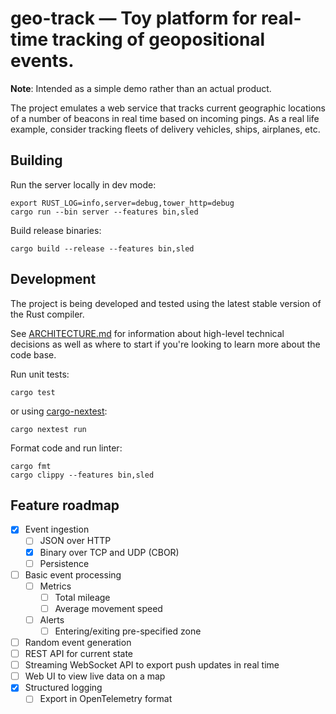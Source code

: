# geo-track — Toy platform for real-time tracking of geopositional events.

**Note**: Intended as a simple demo rather than an actual product.

The project emulates a web service that tracks current geographic locations of a
number of beacons in real time based on incoming pings. As a real life example,
consider tracking fleets of delivery vehicles, ships, airplanes, etc.

## Building

Run the server locally in dev mode:

```console
export RUST_LOG=info,server=debug,tower_http=debug
cargo run --bin server --features bin,sled
```

Build release binaries:

```console
cargo build --release --features bin,sled
```

## Development

The project is being developed and tested using the latest stable version of the
Rust compiler.

See [ARCHITECTURE.md](./ARCHITECTURE.md) for information about high-level
technical decisions as well as where to start if you're looking to learn more
about the code base.

Run unit tests:

```console
cargo test
```

or using [cargo-nextest](https://nexte.st):

```console
cargo nextest run
```

Format code and run linter:

```console
cargo fmt
cargo clippy --features bin,sled
```

## Feature roadmap

- [x] Event ingestion
  - [ ] JSON over HTTP
  - [x] Binary over TCP and UDP (CBOR)
  - [ ] Persistence
- [ ] Basic event processing
  - [ ] Metrics
    - [ ] Total mileage
    - [ ] Average movement speed
  - [ ] Alerts
    - [ ] Entering/exiting pre-specified zone
- [ ] Random event generation
- [ ] REST API for current state
- [ ] Streaming WebSocket API to export push updates in real time
- [ ] Web UI to view live data on a map
- [x] Structured logging
  - [ ] Export in OpenTelemetry format
